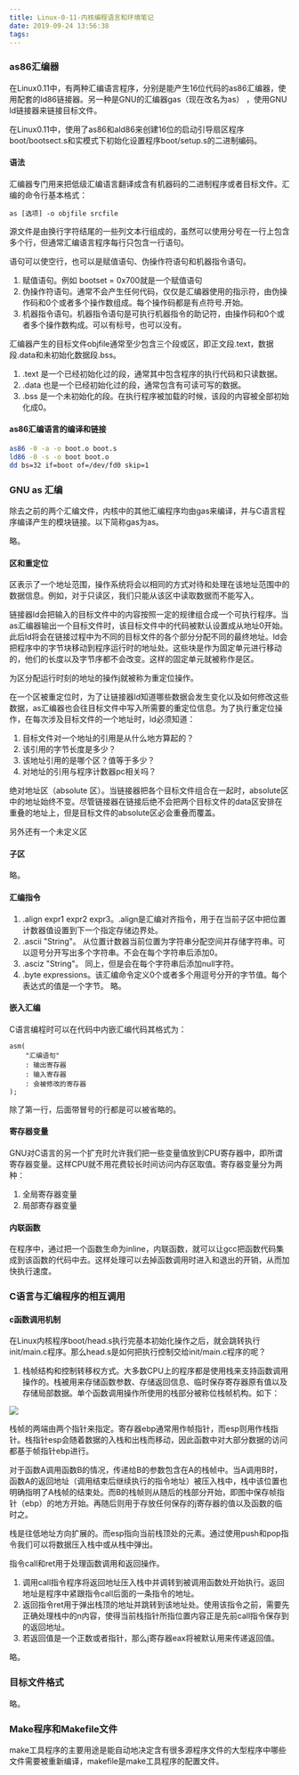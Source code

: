 ```yaml
---
title: Linux-0-11-内核编程语言和环境笔记
date: 2019-09-24 13:56:38
tags:
---
```


### as86汇编器

在Linux0.11中，有两种汇编语言程序，分别是能产生16位代码的as86汇编器，使用配套的ld86链接器。另一种是GNU的汇编器gas（现在改名为as）
，使用GNU ld链接器来链接目标文件。

在Linux0.11中，使用了as86和ald86来创建16位的启动引导扇区程序boot/bootsect.s和实模式下初始化设置程序boot/setup.s的二进制编码。

#### 语法

汇编器专门用来把低级汇编语言翻译成含有机器码的二进制程序或者目标文件。汇编的命令行基本格式：

```
as [选项] -o objfile srcfile
```
源文件是由换行字符结尾的一些列文本行组成的，虽然可以使用分号在一行上包含多个行，但通常汇编语言程序每行只包含一行语句。

语句可以使空行，也可以是赋值语句、伪操作符语句和机器指令语句。

1. 赋值语句。例如 bootset = 0x700就是一个赋值语句
2. 伪操作符语句。通常不会产生任何代码，仅仅是汇编器使用的指示符，由伪操作码和0个或者多个操作数组成。每个操作码都是有点符号.开始。
3. 机器指令语句。机器指令语句是可执行机器指令的助记符，由操作码和0个或者多个操作数构成。可以有标号，也可以没有。

汇编器产生的目标文件objfile通常至少包含三个段或区，即正文段.text，数据段.data和未初始化数据段.bss。

1. .text 是一个已经初始化过的段，通常其中包含程序的执行代码和只读数据。
2. .data 也是一个已经初始化过的段，通常包含有可读可写的数据。
3. .bss  是一个未初始化的段。在执行程序被加载的时候，该段的内容被全部初始化成0。

#### as86汇编语言的编译和链接

```bash
as86 -0 -a -o boot.o boot.s
ld86 -0 -s -o boot boot.o
dd bs=32 if=boot of=/dev/fd0 skip=1
```


### GNU as 汇编

除去之前的两个汇编文件，内核中的其他汇编程序均由gas来编译，并与C语言程序编译产生的模块链接。以下简称gas为as。

略。

#### 区和重定位

区表示了一个地址范围，操作系统将会以相同的方式对待和处理在该地址范围中的数据信息。例如，对于只读区，我们只能从该区中读取数据而不能写入。

链接器ld会把输入的目标文件中的内容按照一定的规律组合成一个可执行程序。当as汇编器输出一个目标文件时，该目标文件中的代码被默认设置成从地址0开始。此后ld将会在链接过程中为不同的目标文件的各个部分分配不同的最终地址。ld会把程序中的字节块移动到程序运行时的地址处。这些块是作为固定单元进行移动的，他们的长度以及字节序都不会改变。这样的固定单元就被称作是区。

为区分配运行时刻的地址的操作j就被称为重定位操作。

在一个区被重定位时，为了让链接器ld知道哪些数据会发生变化以及如何修改这些数据，as汇编器也会往目标文件中写入所需要的重定位信息。为了执行重定位操作，在每次涉及目标文件的一个地址时，ld必须知道：

1. 目标文件对一个地址的引用是从什么地方算起的？
2. 该引用的字节长度是多少？
3. 该地址引用的是哪个区？值等于多少？
4. 对地址的引用与程序计数器pc相关吗？

绝对地址区（absolute 区）。当链接器把各个目标文件组合在一起时，absolute区中的地址始终不变。尽管链接器在链接后绝不会把两个目标文件的data区安排在重叠的地址上，但是目标文件的absolute区必会重叠而覆盖。

另外还有一个未定义区

#### 子区

略。

#### 汇编指令

1. .align expr1 expr2 expr3。.align是汇编对齐指令，用于在当前子区中把位置计数器值设置到下一个指定存储边界处。
2. .ascii "String"。 从位置计数器当前位置为字符串分配空间并存储字符串。可以逗号分开写出多个字符串。不会在每个字符串后添加0。
3. .asciz "String"。 同上，但是会在每个字符串后添加null字符。
4. .byte  expressions。该汇编命令定义0个或者多个用逗号分开的字节值。每个表达式的值是一个字节。
略。

#### 嵌入汇编

C语言编程时可以在代码中内嵌汇编代码其格式为：

```
asm(
    "汇编语句"
    : 输出寄存器
    : 输入寄存器
    : 会被修改的寄存器
);
```
除了第一行，后面带冒号的行都是可以被省略的。

#### 寄存器变量

GNU对C语言的另一个扩充时允许我们把一些变量值放到CPU寄存器中，即所谓寄存器变量。这样CPU就不用花费较长时间访问内存区取值。寄存器变量分为两种：
1. 全局寄存器变量
2. 局部寄存器变量


#### 内联函数

在程序中，通过把一个函数生命为inline，内联函数，就可以让gcc把函数代码集成到该函数的代码中去。这样处理可以去掉函数调用时进入和退出的开销，从而加快执行速度。

### C语言与汇编程序的相互调用

#### c函数调用机制

在Linux内核程序boot/head.s执行完基本初始化操作之后，就会跳转执行init/main.c程序。那么head.s是如何把执行控制交给init/main.c程序的呢？

1. 栈帧结构和控制转移权方式。大多数CPU上的程序都是使用栈来支持函数调用操作的。栈被用来存储函数参数、存储返回信息、临时保存寄存器原有值以及存储局部数据。单个函数调用操作所使用的栈部分被称位栈帧机构。如下：

![](https://github.com/xdushepherd91/xdushepherd91.github.io/master/stack-frame.png)

栈帧的两端由两个指针来指定。寄存器ebp通常用作帧指针，而esp则用作栈指针。栈指针esp会随着数据的入栈和出栈而移动，因此函数中对大部分数据的访问都基于帧指针ebp进行。

对于函数A调用函数B的情况，传递给B的参数包含在A的栈帧中。当A调用B时，函数A的返回地址（调用结束后继续执行的指令地址）被压入栈中，栈中该位置也明确指明了A栈帧的结束处。而B的栈帧则从随后的栈部分开始，即图中保存帧指针（ebp）的地方开始。再随后则用于存放任何保存的j寄存器的值以及函数的临时之。

栈是往低地址方向扩展的。而esp指向当前栈顶处的元素。通过使用push和pop指令我们可以将数据压入栈中或从栈中弹出。

指令call和ret用于处理函数调用和返回操作。
1. 调用call指令程序将返回地址压入栈中并调转到被调用函数处开始执行。返回地址是程序中紧跟指令call后面的一条指令的地址。
2. 返回指令ret用于弹出栈顶的地址并跳转到该地址处。使用该指令之前，需要先正确处理栈中的n内容，使得当前栈指针所指位置内容正是先前call指令保存到的返回地址。
3. 若返回值是一个正数或者指针，那么j寄存器eax将被默认用来传递返回值。

略。
### 目标文件格式

略。

### Make程序和Makefile文件

make工具程序的主要用途是能自动地决定含有很多源程序文件的大型程序中哪些文件需要被重新编译，makefile是make工具程序的配置文件。


















































































